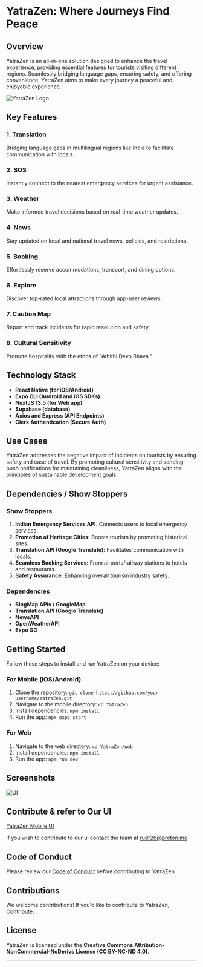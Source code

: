 
# YatraZen: Where Journeys Find Peace

## Overview

YatraZen is an all-in-one solution designed to enhance the travel experience, providing essential features for tourists visiting different regions. Seamlessly bridging language gaps, ensuring safety, and offering convenience, YatraZen aims to make every journey a peaceful and enjoyable experience.

![YatraZen Logo](https://ucarecdn.com/a7cbce5c-895a-4cea-9a8f-9fcbd10351a0/-/scale_crop/1922x444/-/format/auto/-/quality/normal/)

## Key Features

### 1. Translation
Bridging language gaps in multilingual regions like India to facilitate communication with locals.

### 2. SOS
Instantly connect to the nearest emergency services for urgent assistance.

### 3. Weather
Make informed travel decisions based on real-time weather updates.

### 4. News
Stay updated on local and national travel news, policies, and restrictions.

### 5. Booking
Effortlessly reserve accommodations, transport, and dining options.

### 6. Explore
Discover top-rated local attractions through app-user reviews.

### 7. Caution Map
Report and track incidents for rapid resolution and safety.

### 8. Cultural Sensitivity
Promote hospitality with the ethos of "Athithi Devo Bhava."

## Technology Stack

- **React Native (for iOS/Android)**
- **Expo CLI (Android and iOS SDKs)**
- **NextJS 13.5 (for Web app)**
- **Supabase (database)**
- **Axios and Express (API Endpoints)**
- **Clerk Authentication (Secure Auth)**

## Use Cases

YatraZen addresses the negative impact of incidents on tourists by ensuring safety and ease of travel. By promoting cultural sensitivity and sending push notifications for maintaining cleanliness, YatraZen aligns with the principles of sustainable development goals.

## Dependencies / Show Stoppers

### Show Stoppers

1. **Indian Emergency Services API:** Connects users to local emergency services.
2. **Promotion of Heritage Cities:** Boosts tourism by promoting historical sites.
3. **Translation API (Google Translate):** Facilitates communication with locals.
4. **Seamless Booking Services:** From airports/railway stations to hotels and restaurants.
5. **Safety Assurance:** Enhancing overall tourism industry safety.

### Dependencies

- **BingMap APIs / GoogleMap**
- **Translation API (Google Translate)**
- **NewsAPI**
- **OpenWeatherAPI**
- **Expo GO**

## Getting Started

Follow these steps to install and run YatraZen on your device:

### For Mobile (iOS/Android)

1. Clone the repository: `git clone https://github.com/your-username/YatraZen.git`
2. Navigate to the mobile directory: `cd YatraZen`
3. Install dependencies: `npm install`
4. Run the app: `npx expo start`

### For Web

1. Navigate to the web directory: `cd YatraZen/web`
2. Install dependencies: `npm install`
3. Run the app: `npm run dev`

## Screenshots

![UI](https://ucarecdn.com/1c53f2b7-4a42-4e6a-b4c0-ad298bbba937/-/scale_crop/838x1264/-/format/auto/-/quality/normal/)

## Contribute & refer to Our UI
[YatraZen Mobile UI](https://www.figma.com/proto/kpnBON1tJlr1kXGh9w3j4v/Untitled?page-id=51:643&type=design&node-id=70-1140&viewport=186,446,0.19&t=hQCOXJ0Tr5QBCrBg-1&scaling=scale-down&mode=design)

if you wish to contribute to our ui contact the team at rudr26@proton.me

## Code of Conduct

Please review our [Code of Conduct](CODE_OF_CONDUCT.md) before contributing to YatraZen.

## Contributions

We welcome contributions! If you'd like to contribute to YatraZen, [Contribute](CONTRIBUTING.md).

## License

YatraZen is licensed under the **Creative Commons Attribution-NonCommercial-NoDerivs License (CC BY-NC-ND 4.0)**.


---
